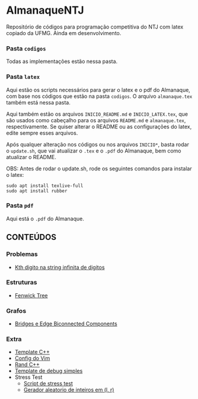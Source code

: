 # AlmanaqueNTJ

Repositório de códigos para programação competitiva do NTJ com latex copiado da UFMG.
Ainda em desenvolvimento.

### Pasta `codigos`

Todas as implementações estão nessa pasta.

### Pasta `latex`

Aqui estão os scripts necessários para gerar o latex e o pdf do Almanaque, com base nos códigos que estão na pasta `codigos`. O arquivo `almanaque.tex` também está nessa pasta.

Aqui também estão os arquivos `INICIO_README.md` e `INICIO_LATEX.tex`, que são usados como cabeçalho para os arquivos `README.md` e `almanaque.tex`, respectivamente. Se quiser alterar o README ou as configurações do latex, edite sempre esses arquivos.

Após qualquer alteração nos códigos ou nos arquivos `INICIO*`, basta rodar o `update.sh`, que vai atualizar o `.tex` e o `.pdf` do Almanaque, bem como atualizar o README.

OBS: Antes de rodar o update.sh, rode os seguintes comandos para instalar o latex:

```
sudo apt install texlive-full
sudo apt install rubber
```

### Pasta `pdf`

Aqui está o `.pdf` do Almanaque.

## CONTEÚDOS


### Problemas

- [Kth digito na string infinita de digitos](https://github.com/enzo200325/AlmanaqueNTJ/blob/master/codigos/Problemas/infinite_digit_string.cpp)

### Estruturas

- [Fenwick Tree](https://github.com/enzo200325/AlmanaqueNTJ/blob/master/codigos/Estruturas/fenwick.cpp)

### Grafos

- [Bridges e Edge Biconnected Components](https://github.com/enzo200325/AlmanaqueNTJ/blob/master/codigos/Grafos/bridges.cpp)

### Extra

- [Template C++](https://github.com/enzo200325/AlmanaqueNTJ/blob/master/codigos/Extra/template.cpp)
- [Config do Vim](https://github.com/enzo200325/AlmanaqueNTJ/blob/master/codigos/Extra/vimrc)
- [Rand C++](https://github.com/enzo200325/AlmanaqueNTJ/blob/master/codigos/Extra/rand.cpp)
- [Template de debug simples](https://github.com/enzo200325/AlmanaqueNTJ/blob/master/codigos/Extra/debug.cpp)
- Stress Test
	- [Script de stress test](https://github.com/enzo200325/AlmanaqueNTJ/blob/master/codigos/Extra/StressTest/stress.sh)
	- [Gerador aleatorio de inteiros em (l, r)](https://github.com/enzo200325/AlmanaqueNTJ/blob/master/codigos/Extra/StressTest/gen.cpp)
